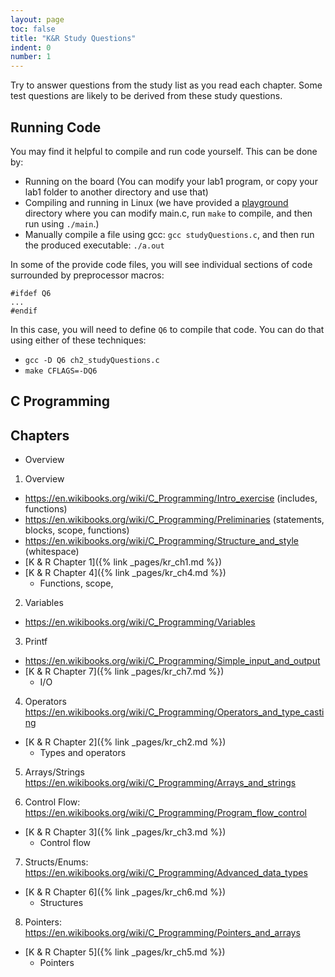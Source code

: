 ```yaml
---
layout: page
toc: false
title: "K&R Study Questions"
indent: 0
number: 1
---
```



Try to answer questions from the study list as you read each chapter. Some test questions are likely to be derived from these study questions. 


## Running Code
You may find it helpful to compile and run code yourself.  This can be done by:
  * Running on the board (You can modify your lab1 program, or copy your lab1 folder to another directory and use that)
  * Compiling and running in Linux (we have provided a [playground](https://github.com/byu-cpe/ecen330_student/tree/main/playground) directory where you can modify main.c, run `make` to compile, and then run using `./main`.)
  * Manually compile a file using gcc: `gcc studyQuestions.c`, and then run the produced executable: `./a.out`

In some of the provide code files, you will see individual sections of code surrounded by preprocessor macros:
```
#ifdef Q6
...
#endif
```

In this case, you will need to define `Q6` to compile that code.  You can do that using either of these techniques:
  * `gcc -D Q6 ch2_studyQuestions.c`
  * `make CFLAGS=-DQ6`

## C Programming

## Chapters
  * Overview



1. Overview
  * https://en.wikibooks.org/wiki/C_Programming/Intro_exercise (includes, functions)
  * https://en.wikibooks.org/wiki/C_Programming/Preliminaries (statements, blocks, scope, functions)
  * https://en.wikibooks.org/wiki/C_Programming/Structure_and_style (whitespace)
  * [K & R Chapter 1]({% link _pages/kr_ch1.md %})
* [K & R Chapter 4]({% link _pages/kr_ch4.md %})
  * Functions, scope, 

2. Variables 
  * https://en.wikibooks.org/wiki/C_Programming/Variables

3. Printf
  * https://en.wikibooks.org/wiki/C_Programming/Simple_input_and_output
* [K & R Chapter 7]({% link _pages/kr_ch7.md %})
  * I/O

4. Operators https://en.wikibooks.org/wiki/C_Programming/Operators_and_type_casting
* [K & R Chapter 2]({% link _pages/kr_ch2.md %})
  * Types and operators

5. Arrays/Strings https://en.wikibooks.org/wiki/C_Programming/Arrays_and_strings

6. Control Flow: https://en.wikibooks.org/wiki/C_Programming/Program_flow_control
* [K & R Chapter 3]({% link _pages/kr_ch3.md %})
  * Control flow

7. Structs/Enums: https://en.wikibooks.org/wiki/C_Programming/Advanced_data_types
* [K & R Chapter 6]({% link _pages/kr_ch6.md %})
  * Structures

8. Pointers: https://en.wikibooks.org/wiki/C_Programming/Pointers_and_arrays
* [K & R Chapter 5]({% link _pages/kr_ch5.md %})
  * Pointers




